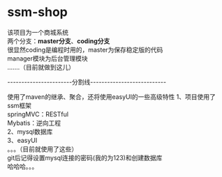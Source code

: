 # ssm-shop
该项目为一个商城系统<br>
两个分支：**master分支**、**coding分支**<br>
很显然coding是编程时用的，master为保存稳定版的代码<br>
manager模块为后台管理模块<br>
.......（目前就做到这儿）

-----------------------分割线---------------------------

使用了maven的继承、聚合，还将使用easyUI的一些高级特性
1、项目使用了ssm框架<br>
springMVC：RESTful<br>
Mybatis：逆向工程<br>
2、mysql数据库<br>
3、easyUI<br>
。。。（目前就使用了这些）<br>
git后记得设置mysql连接的密码(我的为123)和创建数据库<br>
哈哈哈。。。
